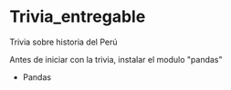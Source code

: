 # Trivia_entregable
Trivia sobre historia del Perú

Antes de iniciar con la trivia, instalar el modulo "pandas"

- Pandas
